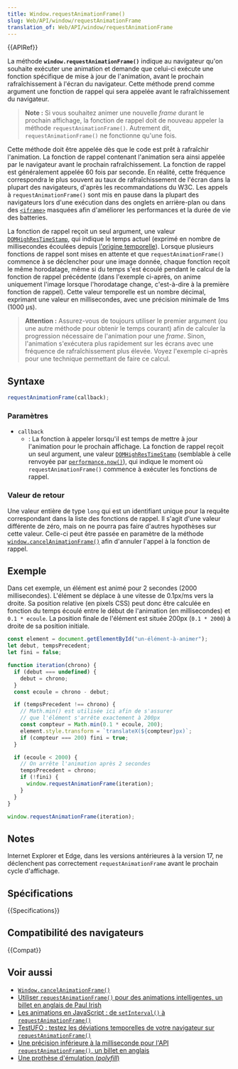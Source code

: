 ```yaml
---
title: Window.requestAnimationFrame()
slug: Web/API/window/requestAnimationFrame
translation_of: Web/API/window/requestAnimationFrame
---
```


{{APIRef}}

La méthode **`window.requestAnimationFrame()`** indique au navigateur qu'on souhaite exécuter une animation et demande que celui-ci exécute une fonction spécifique de mise à jour de l'animation, avant le prochain rafraîchissement à l'écran du navigateur. Cette méthode prend comme argument une fonction de rappel qui sera appelée avant le rafraîchissement du navigateur.

> **Note :** Si vous souhaitez animer une nouvelle <i lang="en">frame</i> durant le prochain affichage, la fonction de rappel doit de nouveau appeler la méthode `requestAnimationFrame()`. Autrement dit, `requestAnimationFrame()` ne fonctionne qu'une fois.

Cette méthode doit être appelée dès que le code est prêt à rafraîchir l'animation. La fonction de rappel contenant l'animation sera ainsi appelée par le navigateur avant le prochain rafraîchissement. La fonction de rappel est généralement appelée 60 fois par seconde. En réalité, cette fréquence correspondra le plus souvent au taux de rafraîchissement de l'écran dans la plupart des navigateurs, d'après les recommandations du W3C. Les appels à `requestAnimationFrame()` sont mis en pause dans la plupart des navigateurs lors d'une exécution dans des onglets en arrière-plan ou dans des [`<iframe>`](/fr/docs/Web/HTML/Element/iframe) masquées afin d'améliorer les performances et la durée de vie des batteries.

La fonction de rappel reçoit un seul argument, une valeur [`DOMHighResTimeStamp`](/fr/docs/Web/API/DOMHighResTimeStamp), qui indique le temps actuel (exprimé en nombre de millisecondes écoulées depuis [l'origine temporelle](/fr/docs/Web/API/DOMHighResTimeStamp#lorigine_temporelle)). Lorsque plusieurs fonctions de rappel sont mises en attente et que `requestAnimationFrame()` commence à se déclencher pour une image donnée, chaque fonction reçoit le même horodatage, même si du temps s'est écoulé pendant le calcul de la fonction de rappel précédente (dans l'exemple ci-après, on anime uniquement l'image lorsque l'horodatage change, c'est-à-dire à la première fonction de rappel). Cette valeur temporelle est un nombre décimal, exprimant une valeur en millisecondes, avec une précision minimale de 1ms (1000 µs).

> **Attention :** Assurez-vous de toujours utiliser le premier argument (ou une autre méthode pour obtenir le temps courant) afin de calculer la progression nécessaire de l'animation pour une <i lang="en">frame</i>. Sinon, l'animation s'exécutera plus rapidement sur les écrans avec une fréquence de rafraîchissement plus élevée. Voyez l'exemple ci-après pour une technique permettant de faire ce calcul.

## Syntaxe

```js
requestAnimationFrame(callback);
```

### Paramètres

- `callback`
  - : La fonction à appeler lorsqu'il est temps de mettre à jour l'animation pour le prochain affichage. La fonction de rappel reçoit un seul argument, une valeur [`DOMHighResTimeStamp`](/fr/docs/Web/API/DOMHighResTimeStamp) (semblable à celle renvoyée par [`performance.now()`](/fr/docs/Web/API/Performance/now)), qui indique le moment où `requestAnimationFrame()` commence à exécuter les fonctions de rappel.

### Valeur de retour

Une valeur entière de type `long` qui est un identifiant unique pour la requête correspondant dans la liste des fonctions de rappel. Il s'agit d'une valeur différente de zéro, mais on ne pourra pas faire d'autres hypothèses sur cette valeur. Celle-ci peut être passée en paramètre de la méthode [`window.cancelAnimationFrame()`](/fr/docs/Web/API/Window/cancelAnimationFrame) afin d'annuler l'appel à la fonction de rappel.

## Exemple

Dans cet exemple, un élément est animé pour 2 secondes (2000 millisecondes). L'élément se déplace à une vitesse de 0.1px/ms vers la droite. Sa position relative (en pixels CSS) peut donc être calculée en fonction du temps écoulé entre le début de l'animation (en millisecondes) et `0.1 * ecoule`. La position finale de l'élément est située 200px (`0.1 * 2000`) à droite de sa position initiale.

```js
const element = document.getElementById("un-élément-à-animer");
let debut, tempsPrecedent;
let fini = false;

function iteration(chrono) {
  if (debut === undefined) {
    debut = chrono;
  }
  const ecoule = chrono - debut;

  if (tempsPrecedent !== chrono) {
    // Math.min() est utilisée ici afin de s'assurer
    // que l'élément s'arrête exactement à 200px
    const compteur = Math.min(0.1 * ecoule, 200);
    element.style.transform = `translateX(${compteur}px)`;
    if (compteur === 200) fini = true;
  }

  if (ecoule < 2000) {
    // On arrête l'animation après 2 secondes
    tempsPrecedent = chrono;
    if (!fini) {
      window.requestAnimationFrame(iteration);
    }
  }
}

window.requestAnimationFrame(iteration);
```

## Notes

Internet Explorer et Edge, dans les versions antérieures à la version 17, ne déclenchent pas correctement `requestAnimationFrame` avant le prochain cycle d'affichage.

## Spécifications

{{Specifications}}

## Compatibilité des navigateurs

{{Compat}}

## Voir aussi

- [`Window.cancelAnimationFrame()`](/fr/docs/Web/API/Window/cancelAnimationFrame)
- [Utiliser `requestAnimationFrame()` pour des animations intelligentes, un billet en anglais de Paul Irish](https://www.paulirish.com/2011/requestanimationframe-for-smart-animating/)
- [Les animations en JavaScript&nbsp;: de `setInterval()` à `requestAnimationFrame()`](https://hacks.mozilla.org/2011/08/animating-with-javascript-from-setinterval-to-requestanimationframe/)
- [TestUFO&nbsp;: testez les déviations temporelles de votre navigateur sur `requestAnimationFrame()`](https://www.testufo.com/#test=animation-time-graph)
- [Une précision inférieure à la milliseconde pour l'API `requestAnimationFrame()`, un billet en anglais](https://developer.chrome.com/blog/requestanimationframe-api-now-with-sub-millisecond-precision/)
- [Une prothèse d'émulation (<i lang="en">polyfill</i>)](https://github.com/behnammodi/polyfill/blob/master/window.polyfill.js)
